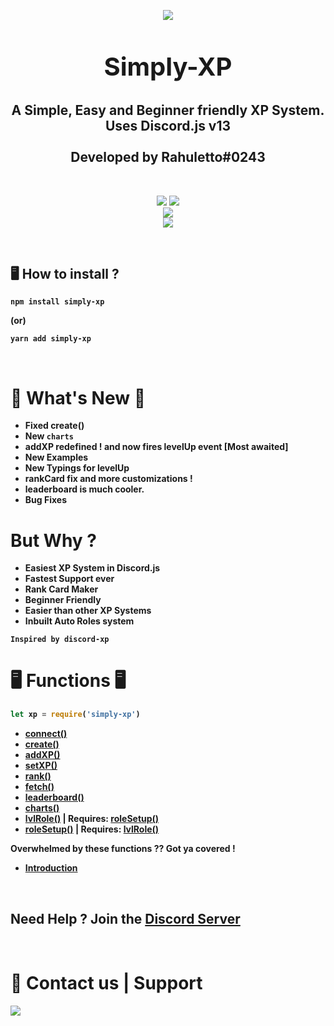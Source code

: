 <p align="center"><img align="center" style="margin-bottom:-6px" src="https://i.imgur.com/BiaHJA7.png?maxwidth=128&fidelity=grand"></p>

<h2 style="font-size:2.5rem;" align="center">Simply-XP</h2>

<h2 align="center">A Simple, Easy and Beginner friendly XP System. <br>Uses Discord.js v13<br><br>Developed by Rahuletto#0243</h2>

<br>
<p align="center">
   <a href="https://www.npmjs.com/package/simply-xp"><img src="https://img.shields.io/npm/v/simply-xp.svg?style=flat-square" /></a>
 <a href="https://www.npmjs.com/package/simply-xp"><img src="https://img.shields.io/npm/dt/simply-xp?style=flat-square" /></a><br>
   <a href="https://www.npmjs.com/package/simply-xp"><img src="https://nodei.co/npm/simply-xp.png?downloadRank=true&downloads=true&downloadRank=true&stars=true" /></a><br>
   <a href="https://discord.gg/3JzDV9T5Fn"><img src="https://invidget.switchblade.xyz/3JzDV9T5Fn" /></a>
</p>

<br>

## 🖥️ <b>How to install ?

```
npm install simply-xp
```

(or)

```
yarn add simply-xp
```

<br>

# 🎉 What's New 🎉

- Fixed create()
- New `charts`
- addXP redefined ! and now fires levelUp event [Most awaited]
- New Examples
- New Typings for levelUp
- rankCard fix and more customizations !
- leaderboard is much cooler.
- Bug Fixes

# But Why ?

- Easiest XP System in Discord.js
- Fastest Support ever
- Rank Card Maker
- Beginner Friendly
- Easier than other XP Systems
- Inbuilt Auto Roles system

`Inspired by discord-xp`

# 🖥 Functions 🖥

```js
let xp = require('simply-xp')
```

- [connect()](https://github.com/Rahuletto/simply-xp/blob/main/Examples/connect.md)
- [create()](https://github.com/Rahuletto/simply-xp/blob/main/Examples/create.md)
- [addXP()](https://github.com/Rahuletto/simply-xp/blob/main/Examples/addXP.md)
- [setXP()](https://github.com/Rahuletto/simply-xp/blob/main/Examples/setXP.md)
- [rank()](https://github.com/Rahuletto/simply-xp/blob/main/Examples/rank.md)
- [fetch()](https://github.com/Rahuletto/simply-xp/blob/main/Examples/fetch.md)
- [leaderboard()](https://github.com/Rahuletto/simply-xp/blob/main/Examples/charts.md)
- [charts()](https://github.com/Rahuletto/simply-xp/blob/main/Examples/leaderboard.md)
- [lvlRole()](https://github.com/Rahuletto/simply-xp/blob/main/Examples/lvlRole.md) | Requires: [roleSetup()](https://github.com/Rahuletto/simply-xp/blob/main/Examples/roleSetup.md)
- [roleSetup()](https://github.com/Rahuletto/simply-xp/blob/main/Examples/roleSetup.md) | Requires: [lvlRole()](https://github.com/Rahuletto/simply-xp/blob/main/Examples/lvlRole.md)

Overwhelmed by these functions ?? Got ya covered !

- [Introduction](https://github.com/Rahuletto/simply-xp/blob/main/Examples/intro.md)

<br>

## **Need Help ? Join the [Discord Server](https://discord.gg/3JzDV9T5Fn)**

<br>
   
 <h1>👥 Contact us | Support</h1>
 <p>
<a href="https://discord.gg/3JzDV9T5Fn"><img src="https://invidget.switchblade.xyz/3JzDV9T5Fn" /></a>
</p>
